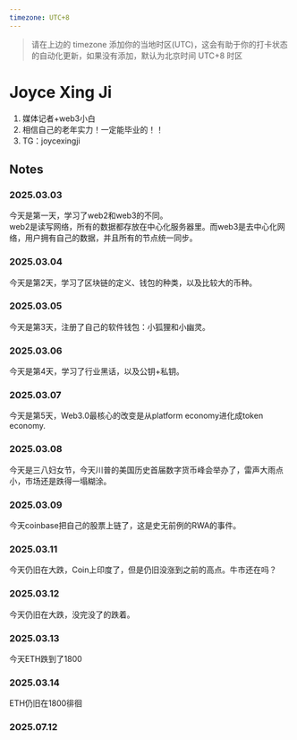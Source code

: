 ```yaml
---
timezone: UTC+8
---
```


> 请在上边的 timezone 添加你的当地时区(UTC)，这会有助于你的打卡状态的自动化更新，如果没有添加，默认为北京时间 UTC+8 时区


# Joyce Xing Ji

1. 媒体记者+web3小白
2. 相信自己的老年实力！一定能毕业的！！
3. TG：joycexingji

## Notes

<!-- Content_START -->

### 2025.03.03

今天是第一天，学习了web2和web3的不同。  
web2是读写网络，所有的数据都存放在中心化服务器里。而web3是去中心化网络，用户拥有自己的数据，并且所有的节点统一同步。

### 2025.03.04

今天是第2天，学习了区块链的定义、钱包的种类，以及比较大的币种。  

### 2025.03.05

今天是第3天，注册了自己的软件钱包：小狐狸和小幽灵。  

### 2025.03.06

今天是第4天，学习了行业黑话，以及公钥+私钥。  

### 2025.03.07

今天是第5天，Web3.0最核心的改变是从platform economy进化成token economy. 

### 2025.03.08

今天是三八妇女节，今天川普的美国历史首届数字货币峰会举办了，雷声大雨点小，市场还是跌得一塌糊涂。

### 2025.03.09

今天coinbase把自己的股票上链了，这是史无前例的RWA的事件。

### 2025.03.11

今天仍旧在大跌，Coin上印度了，但是仍旧没涨到之前的高点。牛市还在吗？

### 2025.03.12

今天仍旧在大跌，没完没了的跌着。

### 2025.03.13

今天ETH跌到了1800

### 2025.03.14

ETH仍旧在1800徘徊

### 2025.07.12

<!-- Content_END -->
